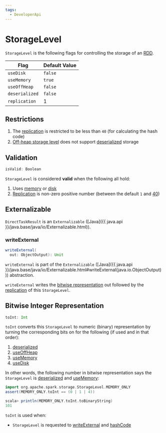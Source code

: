 ```yaml
---
tags:
  - DeveloperApi
---
```


# StorageLevel

`StorageLevel` is the following flags for controlling the storage of an [RDD](../rdd/RDD.md).

Flag | Default Value
-----|--------------
 <span id="_useDisk"><span id="useDisk"> `useDisk` | `false`
 <span id="_useMemory"><span id="useMemory"> `useMemory` | `true`
 <span id="_useOffHeap"><span id="useOffHeap"> `useOffHeap` | `false`
 <span id="_deserialized"><span id="deserialized"> `deserialized` | `false`
 <span id="_replication"><span id="replication"> `replication` | 1

## Restrictions

1. The [replication](#replication) is restricted to be less than `40` (for calculating the hash code)
1. [Off-heap storage level](#useOffHeap) does not support [deserialized](#deserialized) storage

## <span id="isValid"> Validation

```scala
isValid: Boolean
```

`StorageLevel` is considered **valid** when the following all hold:

1. Uses [memory](#useMemory) or [disk](#useDisk)
1. [Replication](#replication) is non-zero positive number (between the default `1` and [40](#restrictions))

## <span id="Externalizable"> Externalizable

`DirectTaskResult` is an `Externalizable` ([Java]({{ java.api }}/java.base/java/io/Externalizable.html)).

### <span id="writeExternal"> writeExternal

```scala
writeExternal(
  out: ObjectOutput): Unit
```

`writeExternal` is part of the `Externalizable` ([Java]({{ java.api }}/java.base/java/io/Externalizable.html#writeExternal(java.io.ObjectOutput))) abstraction.

`writeExternal` writes the [bitwise representation](#toInt) out followed by the [replication](#_replication) of this `StorageLevel`.

## <span id="toInt"> Bitwise Integer Representation

```scala
toInt: Int
```

`toInt` converts this `StorageLevel` to numeric (binary) representation by turning the corresponding bits on for the following (if used and in that order):

1. [deserialized](#_deserialized)
1. [useOffHeap](#_useOffHeap)
1. [useMemory](#_useMemory)
1. [useDisk](#_useDisk)

In other words, the following number in bitwise representation says the `StorageLevel` is [deserialized](#_deserialized) and [useMemory](#_useMemory):

```scala
import org.apache.spark.storage.StorageLevel.MEMORY_ONLY
assert(MEMORY_ONLY.toInt == (0 | 1 | 4))

scala> println(MEMORY_ONLY.toInt.toBinaryString)
101
```

`toInt` is used when:

* `StorageLevel` is requested to [writeExternal](#writeExternal) and [hashCode](#hashCode)
